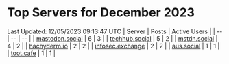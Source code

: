 # Top Servers for December 2023
Last Updated: 12/05/2023 09:13:47 UTC
| Server | Posts | Active Users |
| -- | -- | -- |
| [mastodon.social](https://mastodon.social/tags/PowerShell) | 6 | 3 |
| [techhub.social](https://techhub.social/tags/PowerShell) | 5 | 2 |
| [mstdn.social](https://mstdn.social/tags/PowerShell) | 4 | 2 |
| [hachyderm.io](https://hachyderm.io/tags/PowerShell) | 2 | 2 |
| [infosec.exchange](https://infosec.exchange/tags/PowerShell) | 2 | 2 |
| [aus.social](https://aus.social/tags/PowerShell) | 1 | 1 |
| [toot.cafe](https://toot.cafe/tags/PowerShell) | 1 | 1 |
